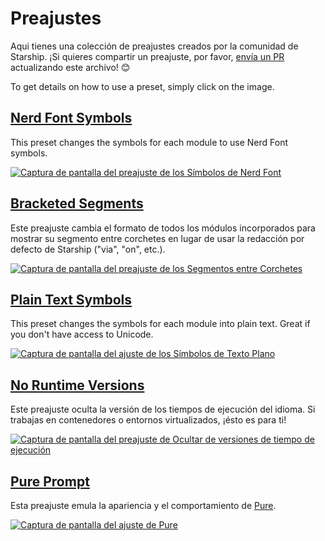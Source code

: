 # Preajustes

Aqui tienes una colección de preajustes creados por la comunidad de Starship. ¡Si quieres compartir un preajuste, por favor, [envía un PR](https://github.com/starship/starship/edit/master/docs/presets/README.md) actualizando este archivo! 😊

To get details on how to use a preset, simply click on the image.

## [Nerd Font Symbols](./nerd-font)

This preset changes the symbols for each module to use Nerd Font symbols.

[![Captura de pantalla del preajuste de los Símbolos de Nerd Font](/presets/img/nerd-font-symbols.png "Click to view Nerd Font Symbols preset")](./nerd-font)

## [Bracketed Segments](./bracketed-segments)

Este preajuste cambia el formato de todos los módulos incorporados para mostrar su segmento entre corchetes en lugar de usar la redacción por defecto de Starship ("via", "on", etc.).

[![Captura de pantalla del preajuste de los Segmentos entre Corchetes](/presets/img/bracketed-segments.png "Click to view Bracketed Segments preset")](./bracketed-segments)

## [Plain Text Symbols](./plain-text)

This preset changes the symbols for each module into plain text. Great if you don't have access to Unicode.

[![Captura de pantalla del ajuste de los Símbolos de Texto Plano](/presets/img/plain-text-symbols.png "Click to view Plain Text Symbols preset")](./plain-text)

## [No Runtime Versions](./no-runtimes)

Este preajuste oculta la versión de los tiempos de ejecución del idioma. Si trabajas en contenedores o entornos virtualizados, ¡ésto es para ti!

[![Captura de pantalla del preajuste de Ocultar de versiones de tiempo de ejecución](/presets/img/no-runtime-versions.png "Click to view No Runtime Versions preset")](./no-runtimes)

## [Pure Prompt](./pure-preset)

Esta preajuste emula la apariencia y el comportamiento de [Pure](https://github.com/sindresorhus/pure).

[![Captura de pantalla del ajuste de Pure](/presets/img/pure-preset.png "Click to view Pure Prompt preset")](./pure-preset)

